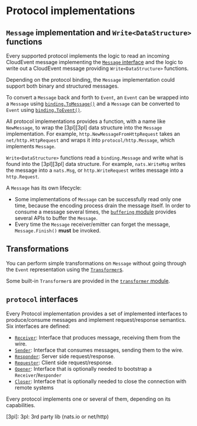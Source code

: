 # Protocol implementations

## `Message` implementation and `Write<DataStructure>` functions

Every supported protocol implements the logic to read an incoming CloudEvent message implementing 
the [`Message` interface](https://github.com/cloudevents/sdk-go/tree/master/v2/binding/message.go) and the logic to write out a CloudEvent message
providing `Write<DataStructure>` functions.

Depending on the protocol binding, the `Message` implementation could support both
binary and structured messages.

To convert a `Message` back and forth to `Event`, an `Event` can be wrapped into
a `Message` using [`binding.ToMessage()`](https://github.com/cloudevents/sdk-go/tree/master/v2/binding/event_message.go) and a `Message`
can be converted to `Event` using [`binding.ToEvent()`](https://github.com/cloudevents/sdk-go/tree/master/v2/binding/to_event.go).

All protocol implementations provides a function, with a name like `NewMessage`, to wrap the
[3pl][3pl] data structure into the `Message` implementation. For example, 
`http.NewMessageFromHttpRequest` takes an `net/http.HttpRequest` and wraps it into `protocol/http.Message`, 
which implements `Message`.

`Write<DataStructure>` functions read a `binding.Message` and write what is
found into the [3pl][3pl] data structure. For example, `nats.WriteMsg` writes
the message into a `nats.Msg`, or `http.WriteRequest` writes message into a
`http.Request`.

A `Message` has its own lifecycle:

* Some implementations of `Message` can be successfully read only one time, 
  because the encoding process drain the message itself. In order to consume a message several 
  times, the [`buffering` module](https://github.com/cloudevents/sdk-go/tree/master/v2/binding/buffering) provides several APIs to buffer the `Message`.
* Every time the `Message` receiver/emitter can forget the message, `Message.Finish()` **must** be invoked.

## Transformations

You can perform simple transformations on `Message` without going through the `Event` representation
using the [`Transformer`s](https://github.com/cloudevents/sdk-go/tree/master/v2/binding/transformer.go).

Some built-in `Transformer`s are provided in the [`transformer` module](https://github.com/cloudevents/sdk-go/tree/master/v2/binding/transformer).

## `protocol` interfaces

Every Protocol implementation provides a set of implemented interfaces to produce/consume messages and 
implement request/response semantics. Six interfaces are defined:

* [`Receiver`](https://github.com/cloudevents/sdk-go/tree/master/v2/protocol/inbound.go): Interface that produces message, receiving them from the wire.
* [`Sender`](https://github.com/cloudevents/sdk-go/tree/master/v2/protocol/outbound.go): Interface that consumes messages, sending them to the wire.
* [`Responder`](https://github.com/cloudevents/sdk-go/tree/master/v2/protocol/inbound.go): Server side request/response.
* [`Requester`](https://github.com/cloudevents/sdk-go/tree/master/v2/protocol/outbound.go): Client side request/response.
* [`Opener`](https://github.com/cloudevents/sdk-go/tree/master/v2/protocol/lifecycle.go): Interface that is optionally needed to bootstrap a `Receiver`/`Responder`
* [`Closer`](https://github.com/cloudevents/sdk-go/tree/master/v2/protocol/lifecycle.go): Interface that is optionally needed to close the connection with remote systems

Every protocol implements one or several of them, depending on its capabilities.

[3pl]: 3pl: 3rd party lib (nats.io or net/http)
